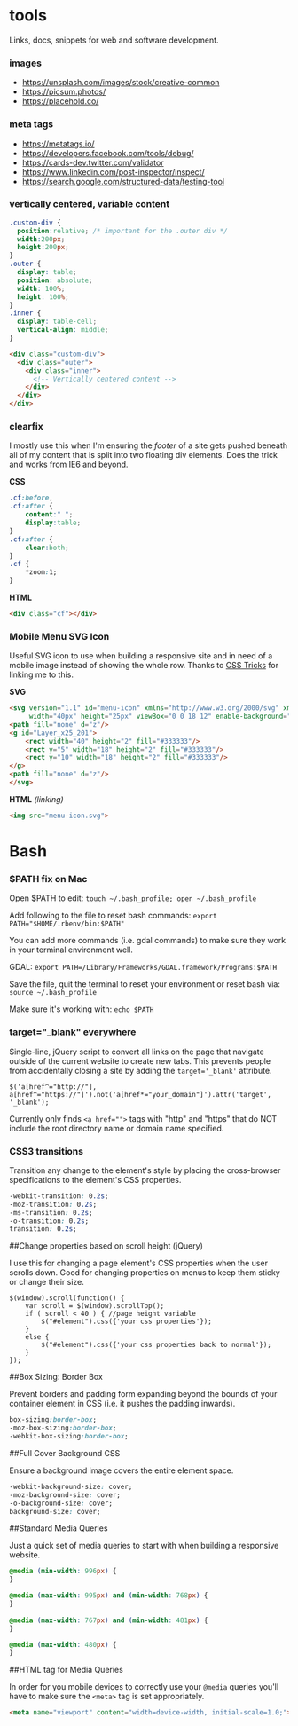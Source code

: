 # tools

Links, docs, snippets for web and software development.

### images

* https://unsplash.com/images/stock/creative-common
* https://picsum.photos/
* https://placehold.co/

### meta tags

* https://metatags.io/
* https://developers.facebook.com/tools/debug/
* https://cards-dev.twitter.com/validator
* https://www.linkedin.com/post-inspector/inspect/
* https://search.google.com/structured-data/testing-tool

### vertically centered, variable content

```CSS
.custom-div {
  position:relative; /* important for the .outer div */
  width:200px;
  height:200px;
}
.outer {
  display: table;
  position: absolute;
  width: 100%;
  height: 100%;
}
.inner {
  display: table-cell;
  vertical-align: middle;
}
```

```HTML
<div class="custom-div">
  <div class="outer">
    <div class="inner">
      <!-- Vertically centered content -->
    </div>
  </div>
</div>
```

### clearfix

I mostly use this when I'm ensuring the *footer* of a site gets pushed beneath all of my content that is split into two floating div elements. Does the trick and works from IE6 and beyond.

**CSS**

```CSS
.cf:before,
.cf:after {
	content:" ";
	display:table;
}
.cf:after {
	clear:both;
}
.cf {
	*zoom:1;
}
```
**HTML**

```HTML
<div class="cf"></div>
```

### Mobile Menu SVG Icon

Useful SVG icon to use when building a responsive site and in need of a mobile image instead of showing the whole row. Thanks to [CSS Tricks](http://css-tricks.com/three-line-menu-navicon/) for linking me to this.

**SVG**

```HTML
<svg version="1.1" id="menu-icon" xmlns="http://www.w3.org/2000/svg" xmlns:xlink="http://www.w3.org/1999/xlink" x="0px" y="0px"
	 width="40px" height="25px" viewBox="0 0 18 12" enable-background="new 0 0 18 12" xml:space="preserve">
<path fill="none" d="z"/>
<g id="Layer_x25_201">
	<rect width="40" height="2" fill="#333333"/>
	<rect y="5" width="18" height="2" fill="#333333"/>
	<rect y="10" width="18" height="2" fill="#333333"/>
</g>
<path fill="none" d="z"/>
</svg>
```

**HTML** *(linking)*
```HTML
<img src="menu-icon.svg">
```

# Bash

### $PATH fix on Mac

Open $PATH to edit: `touch ~/.bash_profile; open ~/.bash_profile`

Add following to the file to reset bash commands: `export PATH="$HOME/.rbenv/bin:$PATH"`

You can add more commands (i.e. gdal commands) to make sure they work in your terminal environment well. 

GDAL: `export PATH=/Library/Frameworks/GDAL.framework/Programs:$PATH`

Save the file, quit the terminal to reset your environment or reset bash via: `source ~/.bash_profile`

Make sure it's working with: `echo $PATH`

### target="_blank" everywhere

Single-line, jQuery script to convert all links on the page that navigate outside of the current website to create new tabs. This prevents people from accidentally closing a site by adding the `target='_blank'` attribute.

```JS
$('a[href^="http://"], a[href^="https://"]').not('a[href*="your_domain"]').attr('target', '_blank');
```

Currently only finds `<a href="">` tags with "http" and "https" that do NOT include the root directory name or domain name specified.

### CSS3 transitions

Transition any change to the element's style by placing the cross-browser specifications to the element's CSS properties.

```CSS
-webkit-transition: 0.2s;
-moz-transition: 0.2s;
-ms-transition: 0.2s;
-o-transition: 0.2s;
transition: 0.2s;
```

##Change properties based on scroll height (jQuery)

I use this for changing a page element's CSS properties when the user scrolls down. Good for changing properties on menus to keep them sticky or change their size.

```JS
$(window).scroll(function() {
	var scroll = $(window).scrollTop();
	if ( scroll < 40 ) { //page height variable
		$("#element").css({'your css properties'});
	}
	else {
		$("#element").css({'your css properties back to normal'});
	}
});
```

##Box Sizing: Border Box

Prevent borders and padding form expanding beyond the bounds of your container element in CSS (i.e. it pushes the padding inwards).

```CSS
box-sizing:border-box;	
-moz-box-sizing:border-box;	
-webkit-box-sizing:border-box;
```

##Full Cover Background CSS

Ensure a background image covers the entire element space.

```CSS
-webkit-background-size: cover; 
-moz-background-size: cover; 
-o-background-size: cover; 
background-size: cover;
```

##Standard Media Queries

Just a quick set of media queries to start with when building a responsive website.

```CSS
@media (min-width: 996px) {
}

@media (max-width: 995px) and (min-width: 768px) {
}
 
@media (max-width: 767px) and (min-width: 481px) { 
}

@media (max-width: 480px) { 
}
```

##HTML <meta> tag for Media Queries

In order for you mobile devices to correctly use your `@media` queries you'll have to make sure the `<meta>` tag is set appropriately.

```HTML
<meta name="viewport" content="width=device-width, initial-scale=1.0;">
```

